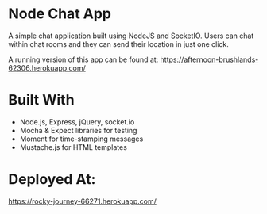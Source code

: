 

# Node Chat App
A simple chat application built using NodeJS and SocketIO. Users can chat within chat rooms and they can send their location in just one click.

A running version of this app can be found at: https://afternoon-brushlands-62306.herokuapp.com/

# Built With
* Node.js, Express, jQuery, socket.io
* Mocha & Expect libraries for testing
* Moment for time-stamping messages
* Mustache.js for HTML templates

# Deployed At: 
https://rocky-journey-66271.herokuapp.com/
